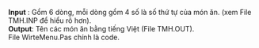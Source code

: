 **Input** : Gồm 6 dòng, mỗi dòng gồm 4 số là số thứ tự của món ăn.  (xem File TMH.INP để hiểu rõ hơn).  
**Output**: Tên các món ăn bằng tiếng Việt (File TMH.OUT).  
File WirteMenu.Pas chính là code.

